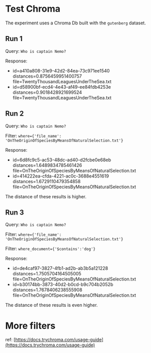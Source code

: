# Test Chroma

The experiment uses a Chroma Db built with the `gutenberg` dataset.

## Run 1

Query: `Who is captain Nemo?`

Response:

- id=a410a808-31e9-42d2-84ea-73c971ee1540 distances=0.8756459951400757 file=TwentyThousandLeaguesUnderTheSea.txt
- id=d58900bf-ecd4-4e43-af49-ee84fdb4253e distances=0.9018428921699524 file=TwentyThousandLeaguesUnderTheSea.txt

## Run 2

Query: `Who is captain Nemo?`

Filter: `where={'file_name': 'OnTheOriginOfSpeciesByMeansOfNaturalSelection.txt'}`

Response:

- id=6d8fc9c5-ac53-48dc-ad40-d2fcbe0e68eb distances=1.6489834785461426 file=OnTheOriginOfSpeciesByMeansOfNaturalSelection.txt
- id=414222ea-cfda-4221-ac0c-3688e4551619 distances=1.6729110479354858 file=OnTheOriginOfSpeciesByMeansOfNaturalSelection.txt

The distance of these results is higher.

## Run 3

Query: `Who is captain Nemo?`

Filter: `where={'file_name': 'OnTheOriginOfSpeciesByMeansOfNaturalSelection.txt'}`

Filter: `where_document={'$contains':'dog'}`

Response:

- id=de4caf97-3827-4fb1-ad2b-ab3b5a121228 distances=1.7505704164505005 file=OnTheOriginOfSpeciesByMeansOfNaturalSelection.txt
- id=b30174bb-3873-40d2-b0cd-b9c704b2052b distances=1.7678406238555908 file=OnTheOriginOfSpeciesByMeansOfNaturalSelection.txt

The distance of these results is even higher.

# More filters

ref: [https://docs.trychroma.com/usage-guide](https://docs.trychroma.com/usage-guide)